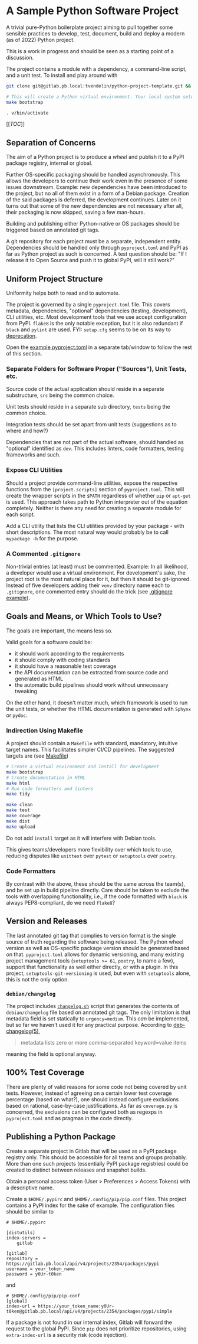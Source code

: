 # A Sample Python Software Project

A trivial pure-Python boilerplate project aiming to pull together some sensible practices to
develop, test, document, build and deploy a modern (as of 2022) Python project.

This is a work in progress and should be seen as a starting point of a discussion.


The project contains a module with a dependency, a command-line script, and a unit test. To install
and play around with

```bash
git clone git@gitlab.pb.local:tvendelin/python-project-template.git && cd python-project-template

# This will create a Python virtual environment. Your local system setups should not be affected.
make bootstrap

. v/bin/activate
```

[[_TOC_]]

## Separation of Concerns

The aim of a Python project is to produce a _wheel_ and publish it to a PyPI
package registry, internal or global.

Further OS-specific packaging should be handled asynchronously. This allows the developers to
continue their work even in the presence of some issues downstream. Example: new dependencies have
been introduced to the project, but no all of them exist in a form of a Debian package. Creation of
the said packages is deferred, the development continues. Later on it turns out that some of the new
dependencies are not necessary after all, their packaging is now skipped, saving a few man-hours. 

Building and publishing either Python-native or OS packages should be triggered based on annotated
git tags. 

A git repository for each project must be a separate, independent entity. Dependencies should be
handled only through `pyproject.toml` and PyPI as far as Python project as such is concerned. A test
question should be: "If I release it to Open Source and push it to global PyPI, will it still work?"

## Uniform Project Structure

Uniformity helps both to read and to automate.

The project is governed by a single `pyproject.toml` file. This covers metadata, dependencies,
"optional" dependencies (testing, development), CLI utilities, etc. Most development tools that we
use accept configuration from PyPI.  `flake8` is the only notable exception, but it is also
redundant if `black` and `pylint` are used. FYI: `setup.cfg` seems to be on its way to
[deprecation](https://github.com/pypa/setuptools/issues/3214). 

Open the [example pyproject.toml](pyproject.toml)
in a separate tab/window to follow the rest of this section.

### Separate Folders for Software Proper ("Sources"), Unit Tests, etc. 
Source code of the actual application should reside in a separate substructure, `src` being the
common choice.

Unit tests should reside in a separate sub directory, `tests` being the common choice.

Integration tests should be set apart from unit tests (suggestions as to where and how?)

Dependencies that are not part of the actual software, should handled as "optional" identified as
`dev`. This includes linters, code formatters, testing frameworks and such. 

### Expose CLI Utilities 

Should a project provide command-line utilities, expose the respective functions from
the `[project.scripts]` section of `pyproject.toml`. This will create the wrapper scripts in the
`$PATH` regardless of whether `pip` or `apt-get` is used. This approach takes path to Python
interpreter out of the equation completely. Neither is there any need for creating a separate module
for each script.

Add a CLI utility that lists the CLI utilities provided by your package - with short descriptions. 
The most natural way would probably be to call `mypackage -h` for the purpose. 

### A Commented `.gitignore`

Non-trivial entries (at least) must be commented.  Example: In all likelihood, a developer would use
a virtual environment.  For development's sake, the project root is the most natural place for it,
but then it should be git-ignored. Instead of five developers adding their `venv` directory name
each to `.gitignore`, one commented entry should do the trick (see [.gitignore
example](.gitignore)).

## Goals and Means, or Which Tools to Use?

The goals are important, the means less so.

Valid goals for a software could be:
- it should work according to the requirements
- it should comply with coding standards 
- it should have a reasonable test coverage
- the API documentation can be extracted from source code and generated as HTML
- the automatic build pipelines should work without unnecessary tweaking

On the other hand, it doesn't matter much, which framework is used to run the unit tests, or whether
the HTML documentation is generated with `Sphynx` or `pydoc`. 

### Indirection Using Makefile

A project should contain a `Makefile` with standard, mandatory, intuitive target names. This
facilitates simpler CI/CD pipelines. The suggested targets are (see [Makefile](Makefile))

```bash
# Create a virtual environment and install for development
make bootstrap
# Create documentation in HTML
make html
# Run code formatters and linters
make tidy

make clean
make test
make coverage
make dist
make upload
```

Do not add `install` target as it will interfere with Debian tools.

This gives teams/developers more flexibility over which tools to use, reducing disputes like
`unittest` over `pytest` or `setuptools` over `poetry`.

### Code Formatters

By contrast with the above, these should be the same across the team(s), and be set up in build
pipeline directly. Care should be taken to exclude the tools with overlapping functionality, i.e.,
if the code formatted with `black` is always PEP8-compliant, do we need `flake8`?

## Version and Releases

The last annotated git tag that complies to version format is the single source of truth regarding
the software being released. The Python wheel version as well as OS-specific package version should
be generated based on that. `pyproject.toml` allows for dynamic versioning, and many existing
project management tools (`setuptools >= 61`, `poetry`, to name a few), support that functionality
as well either directly, or with a plugin. In this project, `setuptools-git-versioning` is used, but
even with `setuptools` alone, this is not the only option.

### `debian/changelog`

The project includes [`changelog.sh`](build_scripts/changelog.sh) script that generates the contents
of `debian/changelog` file based on annotated git tags. The only limitation is that metadata field
is set statically to `urgency=medium`. This _can_ be implemented, but so far we haven't used it for
any practical purpose.  According to
[deb-changelog(5)](https://manpages.debian.org/testing/dpkg-dev/deb-changelog.5.en.html),

>metadata lists zero or more comma-separated keyword=value items

meaning the field is optional anyway.

## 100% Test Coverage

There are plenty of valid reasons for some code not being covered by unit tests. However, instead of
agreeing on a certain lower test coverage percentage (based on what?), one should instead configure
exclusions based on rational, case-by-case justifications. As far as `coverage.py` is concerned, the
exclusions can be configured both as regexps in `pyproject.toml` and as pragmas in the code
directly.

## Publishing a Python Package

Create a separate project in Gitlab that will be used as a PyPI package registry only. This should
be accessible for all teams and groups probably. More than one such projects (essentially PyPI
package registries) could be created to distinct between releases and snapshot builds.

Obtain a personal access token (User > Preferences > Access Tokens) with a descriptive name.

Create a `$HOME/.pypirc` and `$HOME/.config/pip/pip.conf` files. This project contains a PyPI index
for the sake of example. The configuration files should be similar to

```
# $HOME/.pypirc

[distutils]
index-servers =
    gitlab

[gitlab]
repository = https://gitlab.pb.local/api/v4/projects/2354/packages/pypi
username = your_token_name
password = y0Ur-t0ken
```

and 

```
# $HOME/.config/pip/pip.conf
[global]
index-url = https://your_token_name:y0Ur-t0ken@gitlab.pb.local/api/v4/projects/2354/packages/pypi/simple
```

If a package is not found in our internal index, Gitlab will forward the request to the global PyPI. Since `pip` does not prioritize repositories, using `extra-index-url` is a security risk (code injection).

